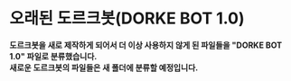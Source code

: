 # 오래된 도르크봇(DORKE BOT 1.0)
<b>도르크봇을 새로 제작하게 되어서 더 이상 사용하지 않게 된 파일들을 "DORKE BOT 1.0" 파일로 분류했습니다.</b><br/>
<b>새로운 도르크봇의 파일들은 새 폴더에 분류할 예정입니다.</b>
